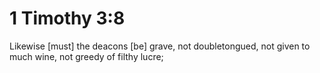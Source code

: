# 1 Timothy 3:8

Likewise [must] the deacons [be] grave, not doubletongued, not given to much wine, not greedy of filthy lucre;